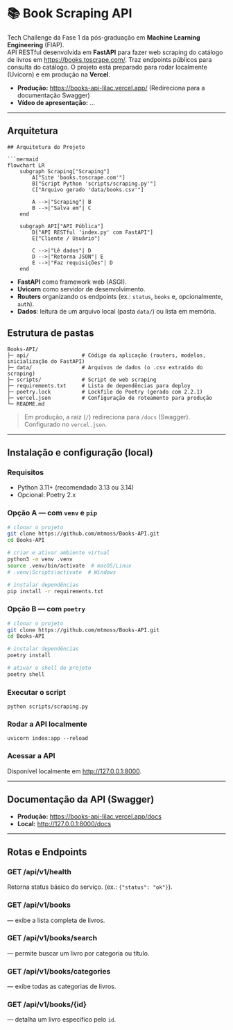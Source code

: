 # 📚 Book Scraping API

Tech Challenge da Fase 1 da pós-graduação em **Machine Learning Engineering** (FIAP).  
API RESTful desenvolvida em **FastAPI** para fazer web scraping do catálogo de livros em https://books.toscrape.com/. Traz endpoints públicos para consulta do catálogo. O projeto está preparado para rodar localmente (Uvicorn) e em produção na **Vercel**.

- **Produção:** https://books-api-lilac.vercel.app/ (Redireciona para a documentação Swagger)
- **Vídeo de apresentação:** ...

---

## Arquitetura
```mermaid
## Arquitetura do Projeto

```mermaid
flowchart LR
    subgraph Scraping["Scraping"]
        A["Site 'books.toscrape.com'"]
        B["Script Python 'scripts/scraping.py'"]
        C["Arquivo gerado 'data/books.csv'"]

        A -->|"Scraping"| B
        B -->|"Salva em"| C
    end

    subgraph API["API Pública"]
        D["API RESTful 'index.py' com FastAPI"]
        E["Cliente / Usuário"]

        C -->|"Lê dados"| D
        D -->|"Retorna JSON"| E
        E -->|"Faz requisições"| D
    end
```
- **FastAPI** como framework web (ASGI).  
- **Uvicorn** como servidor de desenvolvimento.  
- **Routers** organizando os endpoints (ex.: `status`, `books` e, opcionalmente, `auth`).  
- **Dados**: leitura de um arquivo local (pasta `data/`) ou lista em memória.

## Estrutura de pastas

```
Books-API/
├─ api/                 # Código da aplicação (routers, modelos, inicialização do FastAPI)
├─ data/                # Arquivos de dados (o .csv extraído do scraping)
├─ scripts/             # Script de web scraping
├─ requirements.txt     # Lista de dependências para deploy
├─ poetry.lock          # Lockfile do Poetry (gerado com 2.2.1)
├─ vercel.json          # Configuração de roteamento para produção
└─ README.md
```

> Em produção, a raiz (`/`) redireciona para `/docs` (Swagger). Configurado no `vercel.json`.

---

## Instalação e configuração (local)

### Requisitos
- Python 3.11+ (recomendado 3.13 ou 3.14)
- Opcional: Poetry 2.x

### Opção A — com `venv` e `pip`
```bash
# clonar o projeto
git clone https://github.com/mtmoss/Books-API.git
cd Books-API

# criar e ativar ambiente virtual
python3 -m venv .venv
source .venv/bin/activate  # macOS/Linux
# .venv\Scripts\activate  # Windows

# instalar dependências
pip install -r requirements.txt
```

### Opção B — com `poetry`
```bash
# clonar o projeto
git clone https://github.com/mtmoss/Books-API.git
cd Books-API

# instalar dependências
poetry install

# ativar o shell do projeto
poetry shell
```

### Executar o script
```
python scripts/scraping.py
```

### Rodar a API localmente
```
uvicorn index:app --reload
```

### Acessar a API
Disponível localmente em http://127.0.0.1:8000.

---

## Documentação da API (Swagger)

- **Produção:** https://books-api-lilac.vercel.app/docs  
- **Local:** http://127.0.0.1:8000/docs

---

## Rotas e Endpoints

### GET /api/v1/health
Retorna status básico do serviço. (ex.: `{"status": "ok"}`).

### GET /api/v1/books
— exibe a lista completa de livros.

### GET /api/v1/books/search
— permite buscar um livro por categoria ou título.

### GET /api/v1/books/categories
— exibe todas as categorias de livros.

### GET /api/v1/books/{id}
— detalha um livro específico pelo `id`.